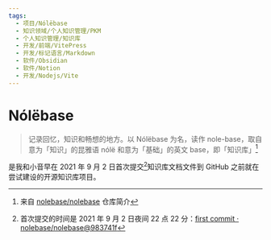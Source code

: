 ```yaml
---
tags:
  - 项目/Nólëbase
  - 知识领域/个人知识管理/PKM
  - 个人知识管理/知识库
  - 开发/前端/VitePress
  - 开发/标记语言/Markdown
  - 软件/Obsidian
  - 软件/Notion
  - 开发/Nodejs/Vite
---
```

# Nólëbase

> 记录回忆，知识和畅想的地方。以 Nólëbase 为名，读作 nole-base，取自意为「知识」的昆雅语 nólë 和意为「基础」的英文 base，即「知识库」[^1]

是我和小音早在 2021 年 9 月 2 日首次提交[^2]知识库文档文件到 GitHub 之前就在尝试建设的开源知识库项目。

[^1]:  来自 [nolebase/nolebase](https://github.com/nolebase/nolebase) 仓库简介
[^2]: 首次提交的时间是 2021 年 9 月 2 日夜间 22 点 22 分：[first commit · nolebase/nolebase@983741f](https://github.com/nolebase/nolebase/commit/983741fd5a6e9e5507bc4ca81a97ffc16dd6be7f)